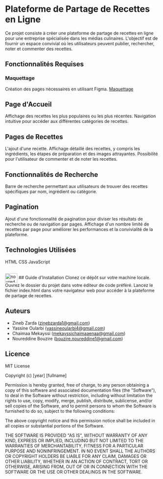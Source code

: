 
# Plateforme de Partage de Recettes en Ligne

Ce projet consiste à créer une plateforme de partage de recettes en ligne pour une entreprise spécialisée dans les médias culinaires. L'objectif est de fournir un espace convivial où les utilisateurs peuvent publier, rechercher, noter et commenter des recettes.

## Fonctionnalités Requises
### Maquettage
Création des pages nécessaires en utilisant Figma.
[Maquettage](https://www.figma.com/file/FLdAFD4rVCMtENFH4EuMir/Untitled?type=design&node-id=0-1&mode=design&t=covH4QeJe2pHteZi-0)
## Page d'Accueil
Affichage des recettes les plus populaires ou les plus récentes.
Navigation intuitive pour accéder aux différentes catégories de recettes.

## Pages de Recettes
L'ajout d'une recette.
Affichage détaillé des recettes, y compris les ingrédients, les étapes de préparation et des images attrayantes.
Possibilité pour l'utilisateur de commenter et de noter les recettes.

## Fonctionnalités de Recherche
Barre de recherche permettant aux utilisateurs de trouver des recettes spécifiques par nom, ingrédient ou catégorie.

## Pagination
Ajout d'une fonctionnalité de pagination pour diviser les résultats de recherche ou de navigation par pages.
Affichage d'un nombre limité de recettes par page pour améliorer les performances et la convivialité de la plateforme.

## Technologies Utilisées
HTML
CSS
JavaScript

## 

<img align="center" src="https://raw.githubusercontent.com/rahuldkjain/github-profile-readme-generator/master/src/images/icons/Social/twitter.svg" alt="noureddinebzr" height="30" width="40" />
## Guide d'Installation
Clonez ce dépôt sur votre machine locale.
Ouvrez le dossier du projet dans votre éditeur de code préféré.
Lancez le fichier index.html dans votre navigateur web pour accéder à la plateforme de partage de recettes.

## Auteurs
- Zineb Zarda (zinebzarda1@gmail.com)
- Yassine Oularbi (yassineoularbi4@gmail.com)
- Chaimaa Mekayssi (mekayssichaimaaenaa@gmail.com)
- Noureddine Bouzire (bouzire.noureddine1@gmail.com)

## Licence

MIT License

Copyright (c) [year] [fullname]

Permission is hereby granted, free of charge, to any person obtaining a copy
of this software and associated documentation files (the "Software"), to deal
in the Software without restriction, including without limitation the rights
to use, copy, modify, merge, publish, distribute, sublicense, and/or sell
copies of the Software, and to permit persons to whom the Software is
furnished to do so, subject to the following conditions:

The above copyright notice and this permission notice shall be included in all
copies or substantial portions of the Software.

THE SOFTWARE IS PROVIDED "AS IS", WITHOUT WARRANTY OF ANY KIND, EXPRESS OR
IMPLIED, INCLUDING BUT NOT LIMITED TO THE WARRANTIES OF MERCHANTABILITY,
FITNESS FOR A PARTICULAR PURPOSE AND NONINFRINGEMENT. IN NO EVENT SHALL THE
AUTHORS OR COPYRIGHT HOLDERS BE LIABLE FOR ANY CLAIM, DAMAGES OR OTHER
LIABILITY, WHETHER IN AN ACTION OF CONTRACT, TORT OR OTHERWISE, ARISING FROM,
OUT OF OR IN CONNECTION WITH THE SOFTWARE OR THE USE OR OTHER DEALINGS IN THE
SOFTWARE.
